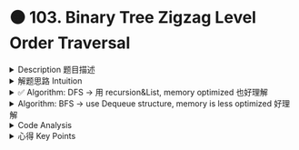 # 🟠 103. Binary Tree Zigzag Level Order Traversal

<details>

<summary>Description 题目描述 </summary>

Given the `root` of a binary tree, return _the <mark style="color:yellow;">**zigzag level order traversal**</mark> of its nodes' values_. (i.e., from left to right, then right to left for the next level and alternate between).

```c
    3
   / \
  9  20
    /  \
   15   7
return its zigzag level order traversal as:
[
  [3],
  [20,9], // 注意这里不一样
  [15,7]
]
```

![](<../../.gitbook/assets/image (1).png>)

</details>

<details>

<summary>解题思路 Intuition </summary>

虽然题目是level order traversal但是似乎更适合用dfs的方法来解决，因为bfs需要用到dequeue的方式，以后有空可以看看

</details>

<details>

<summary>✅ Algorithm: DFS -> 用 recursion&#x26;List, memory optimized 也好理解</summary>

<img src="../../.gitbook/assets/image (1) (1).png" alt="" data-size="original">

* Initialize an empty result list (nested).
* Call a recursive helper function with the root and its level (1 for the root).
* In the helper function:
  * <mark style="color:red;">**If the level > resultListSize, add a new empty list to the result list.**</mark>
  * If the level is odd, add the node's value to the end of the list for this level in the result list. -- normal sequence
  * If the level is even, add the node's value to the beginning of the list for this level in the result list. -- backed sequence
  * Recurse on the left child then the right child with level + 1.
* Return the result list.

<mark style="color:yellow;">**注意：**</mark>

* 这里很容易卡 List method:&#x20;
  * retrieve specific element with the index: <mark style="color:yellow;">**list.get(index)**</mark>
  * add element to a specific position: <mark style="color:yellow;">**list.add(0, value)**</mark>** **<mark style="color:red;">**=> add to front**</mark>
* 由于我把root的level设置成1， 所以在resultList的get时候的index要-1
* 使用了类似于 BFS 的处理方式，但是我们并没有使用queue，而是通过递归和列表来实现的。

<mark style="color:yellow;">**用dfs的关键点**</mark><mark style="color:yellow;">：</mark>\
\- If the level > resultListSize, add a new empty list to the result list.我们检查当前节点的层级 `level` 是否大于 `result` 的大小。如果是，这意味着我们首次访问到这一层，因此我们需要在 `result` 中添加一个新的空列表。<mark style="color:yellow;">如果</mark> <mark style="color:yellow;"></mark><mark style="color:yellow;">`level`</mark> <mark style="color:yellow;"></mark><mark style="color:yellow;">等于或小于</mark> <mark style="color:yellow;"></mark><mark style="color:yellow;">`result`</mark> <mark style="color:yellow;"></mark><mark style="color:yellow;">的大小，这意味着我们已经为这一层创建了一个列表</mark>，因此我们不需要再创建新的列表。

```java
class Solution {
    public List<List<Integer>> zigzagLevelOrder(TreeNode root) {
        List<List<Integer>> resultList = new LinkedList<>();
        int rootLevel = 1; // here i initialize to 1
        
        zigzagBFS(root, rootLevel, resultList);
        return resultList;
    }
    
    private void zigzagBFS(TreeNode root, int currLevel, List<List<Integer>> resultList) {
        // termination condition
        if (root == null) {
            return;
        }
        // 这里是dfs的关键
        if (currLevel > resultList.size()) {
            resultList.add(new LinkedList<>()); // 创建sublist
        }
        
        // 处理当前node
        // odd level: normal traversal, add the root value to the list end
        if (currLevel % 2 == 1) {
            resultList.get(currLevel - 1).add(root.val); // notice the index
        } else { // even level: add to the front
            resultList.get(currLevel - 1).add(0, root.val);
        } 
        
        // recursion on the left and right child to keep updating the resultList
        zigzagBFS(root.left, currLevel+1, resultList);
        zigzagBFS(root.right, currLevel+1, resultList);
    }
}
```

</details>

<details>

<summary>Algorithm: BFS -> use Dequeue structure, memory is less optimized 好理解</summary>

不想看这个的原因 the use of deque can be very useful in certain modifications of BFS. For example, in the zigzag level order traversal problem, where you need to traverse nodes from left to right at one level and then from right to left at the next level. In this case, you could use a deque and alternate between adding nodes to the front or back of the queue depending on the current level.

<mark style="color:yellow;">**BFS: Slightly change the algorithm**</mark>

1. Initialize a <mark style="color:yellow;">**double-ended queue**</mark> and add the root to it.
2. Initialize a boolean flag `leftToRight` to `true` to keep track of the direction for each level.
3. Start a while loop until the deque is empty:
   * For each level, get the size of the current level.
   * Initialize an empty list to store the nodes of the current level.
   * For each node in this level, if `leftToRight` is `true`, remove nodes from the front of the deque and add its value to the list, else remove nodes from the end of the deque and add its value to the list.
   * If the node has left or right children, add them to the deque. If `leftToRight` is `true`, add the left child first then the right child, else add the right child first then the left child.
   * After processing all nodes in the current level, add the list to the result list.
   * Toggle the `leftToRight` flag for the next level.
4. Return the result list.

```java
class Solution {
    public List<List<Integer>> zigzagLevelOrder(TreeNode root) {
        if (root == null) {
            return new ArrayList<List<Integer>>();
        }
        
        Deque<TreeNode> deque = new LinkedList<>();
        List<List<Integer>> results = new ArrayList<>();
        
        // Add the root to the deque.
        deque.add(root);
        // Initialize the direction.
        boolean leftToRight = true;
        
        while (!deque.isEmpty()) {
            // Number of elements in the current level.
            int levelNum = deque.size();
            // List to store nodes of the current level.
            List<Integer> levelList = new ArrayList<>();
            
            for (int i = 0; i < levelNum; i++) {
                if (leftToRight) {
                    // Remove nodes from the front of the deque.
                    TreeNode node = deque.pollFirst();
                    levelList.add(node.val);
                    // Add the left child then the right child.
                    if (node.left != null) {
                        deque.addLast(node.left);
                    }
                    if (node.right != null) {
                        deque.addLast(node.right);
                    }
                } else {
                    // Remove nodes from the end of the deque.
                    TreeNode node = deque.pollLast();
                    levelList.add(node.val);
                    // Add the right child then the left child.
                    if (node.right != null) {
                        deque.addFirst(node.right);
                    }
                    if (node.left != null) {
                        deque.addFirst(node.left);
                    }
                }
            }
            
            // Add the current level's list to the result list.
            results.add(levelList);
            // Flip the direction for the next level.
            leftToRight = !leftToRight;
        }
        
        return results;
    }
}
```

</details>

<details>

<summary>Code Analysis</summary>

Time Complexity: O(N)\
The time complexity of this zigzag traversal algorithm is O(N), where N is the number of nodes in the tree. This is because the algorithm traverses over all nodes of the tree exactly once.

Space Complexity: O(N)\
As for space complexity, in the worst case, if the tree is completely unbalanced, e.g., each node has only left child node, the recursion could go up to N levels deep, so the space complexity is O(N).

</details>

<details>

<summary>心得 Key Points</summary>

为什么要用DFS:\
虽然第一个我们用的是 DFS 的遍历方式，但是我们依然按照层次顺序来处理每个节点，这是因为我们需要区分出每一层，以便于实现锯齿形的遍历顺序。因此，我们使用了类似于 BFS 的处理方式，但是我们并没有使用queue，而是通过递归和列表来实现的。

bfs需要用到dequeue的方式，以后有空可以看看

</details>
